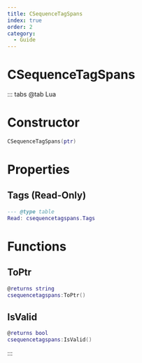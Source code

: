 ```yaml
---
title: CSequenceTagSpans
index: true
order: 2
category:
  - Guide
---
```


# CSequenceTagSpans

::: tabs
@tab Lua
# Constructor
```lua
CSequenceTagSpans(ptr)
```
# Properties
## Tags (Read-Only)
```lua
--- @type table
Read: csequencetagspans.Tags
```
# Functions
## ToPtr
```lua
@returns string
csequencetagspans:ToPtr()
```
## IsValid
```lua
@returns bool
csequencetagspans:IsValid()
```

:::
